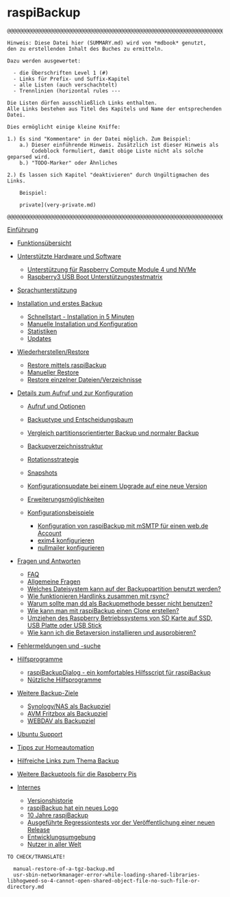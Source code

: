 <!-- vim: set conceallevel=0: -->

# raspiBackup

```
@@@@@@@@@@@@@@@@@@@@@@@@@@@@@@@@@@@@@@@@@@@@@@@@@@@@@@@@@@@@@@@@@@@@@@@@@@@@@@

Hinweis: Diese Datei hier (SUMMARY.md) wird von *mdbook* genutzt,
den zu erstellenden Inhalt des Buches zu ermitteln.

Dazu werden ausgewertet:

  - die Überschriften Level 1 (#)
  - Links für Prefix- und Suffix-Kapitel
  - alle Listen (auch verschachtelt)
  - Trennlinien (horizontal rules ---

Die Listen dürfen ausschließlich Links enthalten.
Alle Links bestehen aus Titel des Kapitels und Name der entsprechenden Datei.

Dies ermöglicht einige kleine Kniffe:

1.) Es sind "Kommentare" in der Datei möglich. Zum Beispiel:
    a.) Dieser einführende Hinweis. Zusätzlich ist dieser Hinweis als
        Codeblock formuliert, damit obige Liste nicht als solche geparsed wird.
    b.) "TODO-Marker" oder Ähnliches

2.) Es lassen sich Kapitel "deaktivieren" durch Ungültigmachen des Links.

    Beispiel:

    private](very-private.md)

@@@@@@@@@@@@@@@@@@@@@@@@@@@@@@@@@@@@@@@@@@@@@@@@@@@@@@@@@@@@@@@@@@@@@@@@@@@@@@
```


[Einführung](introduction.md)

- [Funktionsübersicht](function-overview.md)

- [Unterstützte Hardware und Software](supported-hardware-and-software.md)
    - [Unterstützung für Raspberry Compute Module 4 und NVMe](support-for-raspberry-compute-module-4-and-nvme.md)
    - [Raspberry3 USB Boot Unterstützungstestmatrix](raspberry3-support-test-matrix.md)

- [Sprachunterstützung](language-support.md)

- [Installation und erstes Backup](installation.md)
    - [Schnellstart - Installation in 5 Minuten](installation-in-5-minutes.md)
    - [Manuelle Installation und Konfiguration](manual-installation-and-configuration.md)
    - [Statistiken](statistics.md)
    - [Updates](updates.md)

- [Wiederherstellen/Restore](restore.md)
    - [Restore mittels raspiBackup](full-restore.md)
    - [Manueller Restore](manual-restore.md)
    - [Restore einzelner Dateien/Verzeichnisse](how-to-retrieve-single-files-or-directories-from-the-backup.md)

- [Details zum Aufruf und zur Konfiguration](details.md)
    - [Aufruf und Optionen](usage-and-options.md)
    - [Backuptype und Entscheidungsbaum](backuptypes.md)
    - [Vergleich partitionsorientierter Backup und normaler Backup](normal-or-partition-backup.md)
    - [Backupverzeichnisstruktur](backup-directory-structure.md)
    - [Rotationsstrategie](smart-recycle.md)
    - [Snapshots](snapshots.md)

    - [Konfigurationsupdate bei einem Upgrade auf eine neue Version](configuration-update-when-upgrading-to-a-new-version.md)
    - [Erweiterungsmöglichkeiten](hooks-for-own-scripts.md)

    - [Konfigurationsbeispiele](configuration-examples.md)
        - [Konfiguration von raspiBackup mit mSMTP für einen web.de Account](konfiguration-von-raspibackup-mit-msmtp-fuer-einen-web-de-account.md)
        - [exim4 konfigurieren](exim4-configuration.md)
        - [nullmailer konfigurieren](nullmailer-configuration.md)

- [Fragen und Antworten](questions-and-answers.md)
    - [FAQ](faq.md)
    - [Allgemeine Fragen](general-questions.md)
    - [Welches Dateisystem kann auf der Backuppartition benutzt werden?](which-filesystem-can-be-used-on-the-backup-partition.md)
    - [Wie funktionieren Hardlinks zusammen mit rsync?](how-do-hardlinks-work-with-rsync.md)
    - [Warum sollte man dd als Backupmethode besser nicht benutzen?](why-shouldn-t-you-use-dd-as-backup-method.md)
    - [Wie kann man mit raspiBackup einen Clone erstellen?](how-to-create-a-cold-standby-clone-with-raspibackup.md)
    - [Umziehen des Raspberry Betriebssystems von SD Karte auf SSD, USB Platte oder USB Stick](migrate-the-raspberry-os-from-sd-card-to-ssd-usb-disk-or-usb-pen-drive.md)
    - [Wie kann ich die Betaversion installieren und ausprobieren?](how-can-i-install-and-test-the-beta-version.md)

- [Fehlermeldungen und -suche](error-messages.md)

- [Hilfsprogramme](helper-scripts.md)
    - [raspiBackupDialog - ein komfortables Hilfsscript für raspiBackup](raspibackupdialog-a-convenient-helper-script-for-raspibackup.md)
    - [Nützliche Hilfsprogramme](useful-helper-scripts.md)

- [Weitere Backup-Ziele](more-backupspaces.md)
    - [Synology/NAS als Backupziel](synology-as-backupspace.md)
    - [AVM Fritzbox als Backupziel](nutzung-einer-avm-fritzbox-als-backupziel-fuer-raspibackup.md)
    - [WEBDAV als Backupziel](nutzung-von-webdav-als-backupziel-fuer-raspibackup.md)

- [Ubuntu Support](ubuntu-support.md)
- [Tipps zur Homeautomation](tips-homeautomation.md)

- [Hilfreiche Links zum Thema Backup](helpful-links.md)
- [Weitere Backuptools für die Raspberry Pis](other-raspberry-backup-tools.md)

- [Internes](internals.md)
    - [Versionshistorie](version-history.md)
    - [raspiBackup hat ein neues Logo](raspibackup-has-a-new-logo.md)
    - [10 Jahre raspiBackup](10-years-raspibackup.md)
    - [Ausgeführte Regressiontests vor der Veröffentlichung einer neuen Release](regressiontests-executed.md)
    - [Entwicklungsumgebung](developmentenvironment.md)
    - [Nutzer in aller Welt](list-of-countries-raspibackup-is-used-in-the-world.md)


```
TO CHECK/TRANSLATE!

  manual-restore-of-a-tgz-backup.md
  usr-sbin-networkmanager-error-while-loading-shared-libraries-libhogweed-so-4-cannot-open-shared-object-file-no-such-file-or-directory.md
```

